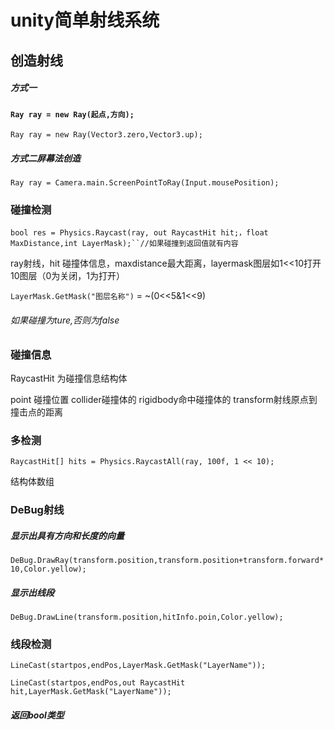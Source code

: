 #                                           unity简单射线系统

## 创造射线

##### 方式一

#### `Ray ray = new Ray(起点,方向);`

 `Ray ray = new Ray(Vector3.zero,Vector3.up);`

##### 方式二屏幕法创造

`Ray ray = Camera.main.ScreenPointToRay(Input.mousePosition);`

### 碰撞检测

`bool res = Physics.Raycast(ray, out RaycastHit hit;，float MaxDistance,int LayerMask);``//如果碰撞到返回值就有内容`

ray射线，hit 碰撞体信息，maxdistance最大距离，layermask图层如1<<10打开10图层（0为关闭，1为打开）

`LayerMask.GetMask("图层名称")`  = ~(0<<5&1<<9)

###### 如果碰撞为ture,否则为false

### 碰撞信息

RaycastHit 为碰撞信息结构体

point 碰撞位置  collider碰撞体的  rigidbody命中碰撞体的    transform射线原点到撞击点的距离

### 多检测

`RaycastHit[] hits = Physics.RaycastAll(ray, 100f, 1 << 10);`

结构体数组

### DeBug射线

##### 显示出具有方向和长度的向量

`DeBug.DrawRay(transform.position,transform.position+transform.forward*10,Color.yellow);`

##### 显示出线段

`DeBug.DrawLine(transform.position,hitInfo.poin,Color.yellow);`

### 线段检测

`LineCast(startpos,endPos,LayerMask.GetMask("LayerName"));`

`LineCast(startpos,endPos,out RaycastHit hit,LayerMask.GetMask("LayerName"));`

##### 返回bool类型

